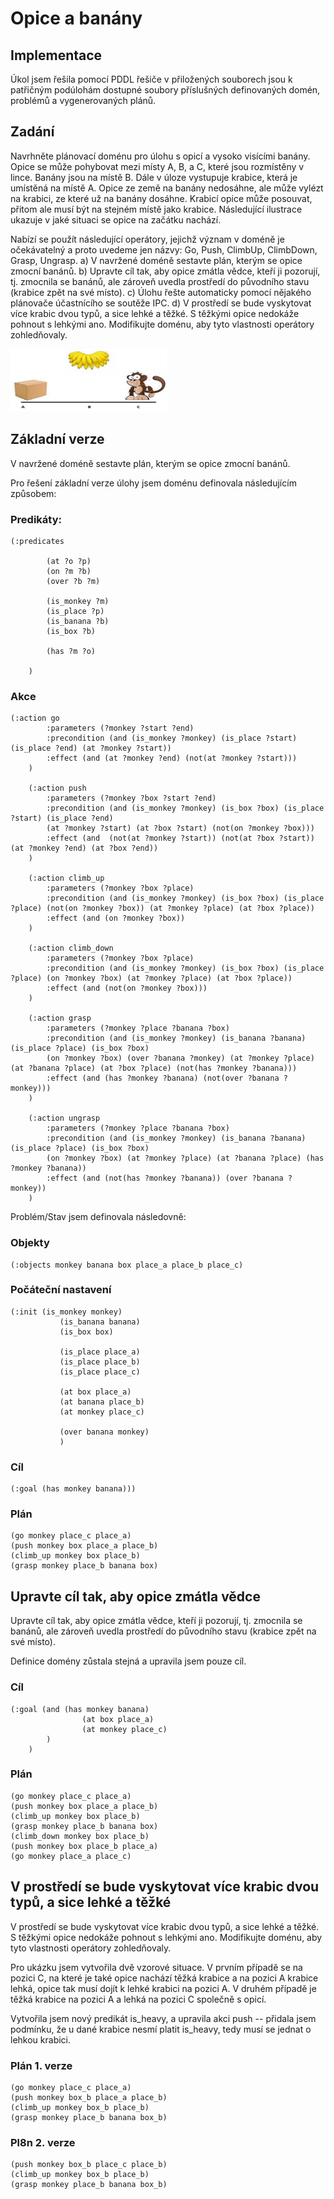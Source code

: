 # Opice a banány

## Implementace

Úkol jsem řešila pomocí PDDL řešiče v přiložených souborech jsou k patřičným podúlohám dostupné soubory příslušných definovaných domén, problémů a vygenerovaných plánů.


## Zadání
Navrhněte plánovací doménu pro úlohu s opicí a vysoko visícími banány. Opice se může
pohybovat mezi místy A, B, a C, které jsou rozmístěny v lince. Banány jsou na místě B. Dále
v úloze vystupuje krabice, která je umístěná na místě A. Opice ze země na banány nedosáhne,
ale může vylézt na krabici, ze které už na banány dosáhne. Krabicí opice může posouvat, 
přitom ale musí být na stejném místě jako krabice. Následující ilustrace ukazuje v jaké situaci
se opice na začátku nachází.

Nabízí se použít následující operátory, jejichž význam v doméně je očekávatelný a proto
uvedeme jen názvy: Go, Push, ClimbUp, ClimbDown, Grasp, Ungrasp.
a) V navržené doméně sestavte plán, kterým se opice zmocní banánů.
b) Upravte cíl tak, aby opice zmátla vědce, kteří ji pozorují, tj. zmocnila se banánů, ale
zároveň uvedla prostředí do původního stavu (krabice zpět na své místo).
c) Úlohu řešte automaticky pomocí nějakého plánovače účastnícího se soutěže IPC.
d) V prostředí se bude vyskytovat více krabic dvou typů, a sice lehké a těžké. S těžkými
opice nedokáže pohnout s lehkými ano. Modifikujte doménu, aby tyto vlastnosti
operátory zohledňovaly.

<img src="img/opice.png" alt="MarineGEO circle logo" style="height: 100px; width:250px;"/>

## Základní verze
V navržené doméně sestavte plán, kterým se opice zmocní banánů.


Pro řešení základní verze úlohy jsem doménu definovala následujícím způsobem:

### Predikáty:

```
(:predicates
    
        (at ?o ?p)
        (on ?m ?b)
        (over ?b ?m)
        
        (is_monkey ?m)
        (is_place ?p)
        (is_banana ?b)
        (is_box ?b)
        
        (has ?m ?o)
        
    )

```

### Akce

```
(:action go
        :parameters (?monkey ?start ?end)
        :precondition (and (is_monkey ?monkey) (is_place ?start) (is_place ?end) (at ?monkey ?start))
        :effect (and (at ?monkey ?end) (not(at ?monkey ?start)))
    )
    
    (:action push
        :parameters (?monkey ?box ?start ?end)
        :precondition (and (is_monkey ?monkey) (is_box ?box) (is_place ?start) (is_place ?end)
        (at ?monkey ?start) (at ?box ?start) (not(on ?monkey ?box)))
        :effect (and  (not(at ?monkey ?start)) (not(at ?box ?start))  (at ?monkey ?end) (at ?box ?end))
    )
    
    (:action climb_up
        :parameters (?monkey ?box ?place)
        :precondition (and (is_monkey ?monkey) (is_box ?box) (is_place ?place) (not(on ?monkey ?box)) (at ?monkey ?place) (at ?box ?place))
        :effect (and (on ?monkey ?box))
    )
    
    (:action climb_down
        :parameters (?monkey ?box ?place)
        :precondition (and (is_monkey ?monkey) (is_box ?box) (is_place ?place) (on ?monkey ?box) (at ?monkey ?place) (at ?box ?place))
        :effect (and (not(on ?monkey ?box)))
    )
    
    (:action grasp
        :parameters (?monkey ?place ?banana ?box)
        :precondition (and (is_monkey ?monkey) (is_banana ?banana) (is_place ?place) (is_box ?box) 
        (on ?monkey ?box) (over ?banana ?monkey) (at ?monkey ?place) (at ?banana ?place) (at ?box ?place) (not(has ?monkey ?banana)))
        :effect (and (has ?monkey ?banana) (not(over ?banana ?monkey)))
    )
    
    (:action ungrasp
        :parameters (?monkey ?place ?banana ?box)
        :precondition (and (is_monkey ?monkey) (is_banana ?banana) (is_place ?place) (is_box ?box) 
        (on ?monkey ?box) (at ?monkey ?place) (at ?banana ?place) (has ?monkey ?banana))
        :effect (and (not(has ?monkey ?banana)) (over ?banana ?monkey))
    )

```

Problém/Stav jsem definovala následovně:

### Objekty

```
(:objects monkey banana box place_a place_b place_c)
```

### Počáteční nastavení

```
(:init (is_monkey monkey)
           (is_banana banana)
           (is_box box)
    
           (is_place place_a)
           (is_place place_b)
           (is_place place_c)          
            
           (at box place_a)  
           (at banana place_b)
           (at monkey place_c)
           
           (over banana monkey)
           )
```

### Cíl

```
(:goal (has monkey banana)))
```
 
### Plán

```
(go monkey place_c place_a)
(push monkey box place_a place_b)
(climb_up monkey box place_b)
(grasp monkey place_b banana box)

```

## Upravte cíl tak, aby opice zmátla vědce
Upravte cíl tak, aby opice zmátla vědce, kteří ji pozorují, tj. zmocnila se banánů, ale
zároveň uvedla prostředí do původního stavu (krabice zpět na své místo).

Definice domény zůstala stejná a upravila jsem pouze cíl.
### Cíl


```
(:goal (and (has monkey banana)
                (at box place_a)
                (at monkey place_c)
        )
    )

```

### Plán

```
(go monkey place_c place_a)
(push monkey box place_a place_b)
(climb_up monkey box place_b)
(grasp monkey place_b banana box)
(climb_down monkey box place_b)
(push monkey box place_b place_a)
(go monkey place_a place_c)

```

## V prostředí se bude vyskytovat více krabic dvou typů, a sice lehké a těžké
V prostředí se bude vyskytovat více krabic dvou typů, a sice lehké a těžké. S těžkými
opice nedokáže pohnout s lehkými ano. Modifikujte doménu, aby tyto vlastnosti
operátory zohledňovaly.


Pro ukázku jsem vytvořila dvě vzorové situace. V prvním případě se na pozici C, na které je také opice nachází těžká krabice a na pozici A krabice lehká, opice tak musí dojít k lehké krabici na pozici A. V druhém případě je těžká krabice na pozici A a lehká na pozici C společně s opicí. 


Vytvořila jsem nový predikát is_heavy, a upravila akci push -- přidala jsem podmínku, že u dané krabice nesmí platit is_heavy, tedy musí se jednat o lehkou krabici.

### Plán 1. verze

```
(go monkey place_c place_a)
(push monkey box_b place_a place_b)
(climb_up monkey box_b place_b)
(grasp monkey place_b banana box_b)
```

### Pl8n 2. verze

```
(push monkey box_b place_c place_b)
(climb_up monkey box_b place_b)
(grasp monkey place_b banana box_b)
```




